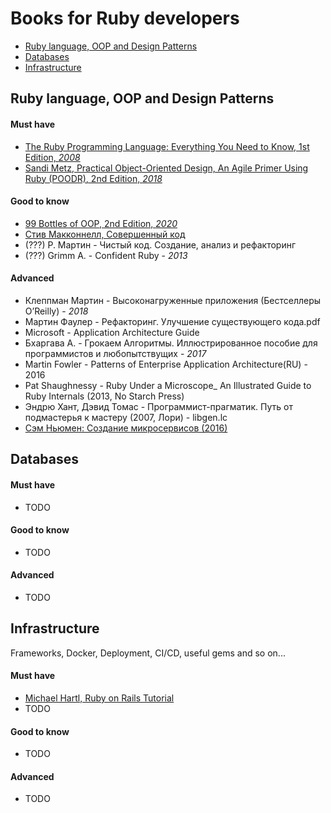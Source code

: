 # Books for Ruby developers

* [Ruby language, OOP and Design Patterns](https://github.com/jmelkor/ruby-devs-books#ruby-oop-and-code-design)
* [Databases](https://github.com/jmelkor/ruby-devs-books#databases)
* [Infrastructure](https://github.com/jmelkor/ruby-devs-books#infrastructure)

## Ruby language, OOP and Design Patterns

#### Must have
- [The Ruby Programming Language: Everything You Need to Know, 1st Edition, *2008*](https://www.amazon.com/gp/product/0596516177)
- [Sandi Metz, Practical Object-Oriented Design, An Agile Primer Using Ruby (POODR), 2nd Edition, *2018*](https://www.poodr.com/)

#### Good to know
- [99 Bottles of OOP, 2nd Edition, *2020*](https://sandimetz.com/99bottles)
- [Стив Макконнелл, Совершенный код](https://www.labirint.ru/books/272529/)
- (???) Р. Мартин - Чистый код. Создание, анализ и рефакторинг 
- (???) Grimm A. - Confident Ruby - *2013*

#### Advanced
- Клеппман Мартин - Высоконагруженные приложения (Бестселлеры O’Reilly) - *2018*
- Мартин Фаулер - Рефакторинг. Улучшение существующего кода.pdf
- Microsoft - Application Architecture Guide
- Бхаргава А. - Грокаем Алгоритмы. Иллюстрированное пособие для программистов и любопытствущих - *2017*
- Martin Fowler - Patterns of Enterprise Application Architecture(RU) - 2016
- Pat Shaughnessy - Ruby Under a Microscope_ An Illustrated Guide to Ruby Internals (2013, No Starch Press)
- Эндрю Хант, Дэвид Томас - Программист-прагматик. Путь от подмастерья к мастеру (2007, Лори) - libgen.lc
- [Сэм Ньюмен: Создание микросервисов (2016)](https://www.labirint.ru/books/519859/)

## Databases

#### Must have
- TODO

#### Good to know
- TODO

#### Advanced
- TODO

## Infrastructure
Frameworks, Docker, Deployment, CI/CD, useful gems and so on...

#### Must have
- [Michael Hartl, Ruby on Rails Tutorial](https://www.railstutorial.org/book)
- TODO

#### Good to know
- TODO

#### Advanced
- TODO

